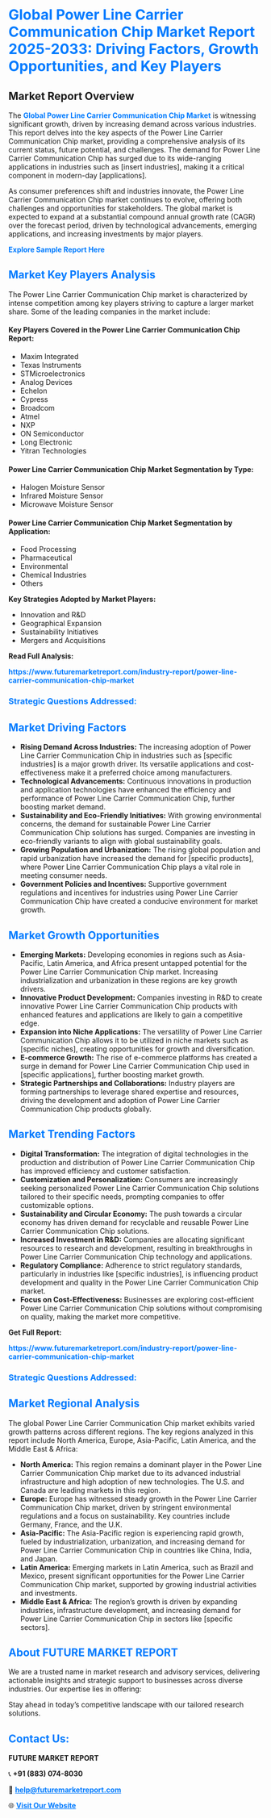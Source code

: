 <h1 style="color: #007BFF;">Global Power Line Carrier Communication Chip Market Report 2025-2033: Driving Factors, Growth Opportunities, and Key Players</h1>

<section id="overview">
<h2>Market Report Overview</h2>
<p>The <a href="https://www.futuremarketreport.com/industry-report/power-line-carrier-communication-chip-market" style="color: #007BFF; text-decoration: none;"><strong>Global Power Line Carrier Communication Chip Market</strong></a> is witnessing significant growth, driven by increasing demand across various industries. This report delves into the key aspects of the Power Line Carrier Communication Chip market, providing a comprehensive analysis of its current status, future potential, and challenges. The demand for Power Line Carrier Communication Chip has surged due to its wide-ranging applications in industries such as [insert industries], making it a critical component in modern-day [applications].</p>
<p>As consumer preferences shift and industries innovate, the Power Line Carrier Communication Chip market continues to evolve, offering both challenges and opportunities for stakeholders. The global market is expected to expand at a substantial compound annual growth rate (CAGR) over the forecast period, driven by technological advancements, emerging applications, and increasing investments by major players.</p>
</section>

<section id="overview">
<p><a href="https://www.futuremarketreport.com/request-sample/reportId=52991" style="color: #007BFF; text-decoration: none;"><strong>Explore Sample Report Here</strong></a></p>
</section>

<section id="key-players">
<h2 style="color: #007BFF;">Market Key Players Analysis</h2>
<p>The Power Line Carrier Communication Chip market is characterized by intense competition among key players striving to capture a larger market share. Some of the leading companies in the market include:</p>
<h4>Key Players Covered in the Power Line Carrier Communication Chip Report:</h4>
<ul><li>Maxim Integrated</li><li>Texas Instruments</li><li>STMicroelectronics</li><li>Analog Devices</li><li>Echelon</li><li>Cypress</li><li>Broadcom</li><li>Atmel</li><li>NXP</li><li>ON Semiconductor</li><li>Long Electronic</li><li>Yitran Technologies</li></ul>
<h4>Power Line Carrier Communication Chip Market Segmentation by Type:</h4>
<ul><li>Halogen Moisture Sensor</li><li>Infrared Moisture Sensor</li><li>Microwave Moisture Sensor</li></ul>

<h4>Power Line Carrier Communication Chip Market Segmentation by Application:</h4>
<ul><li>Food Processing</li><li>Pharmaceutical</li><li>Environmental</li><li>Chemical Industries</li><li>Others</li></ul>
<p><strong>Key Strategies Adopted by Market Players:</strong></p>
<ul>
<li>Innovation and R&D</li>
<li>Geographical Expansion</li>
<li>Sustainability Initiatives</li>
<li>Mergers and Acquisitions</li>
</ul>
</section>

<section>
<p><strong>Read Full Analysis: </strong></p><a href="https://www.futuremarketreport.com/industry-report/power-line-carrier-communication-chip-market" style="color: #007BFF; text-decoration: none;"><strong>https://www.futuremarketreport.com/industry-report/power-line-carrier-communication-chip-market</strong></a>
<h3 style="color: #007BFF;">Strategic Questions Addressed:</h3>
</section>

<section id="driving-factors">
<h2 style="color: #007BFF;">Market Driving Factors</h2>
<ul>
<li><strong>Rising Demand Across Industries:</strong> The increasing adoption of Power Line Carrier Communication Chip in industries such as [specific industries] is a major growth driver. Its versatile applications and cost-effectiveness make it a preferred choice among manufacturers.</li>
<li><strong>Technological Advancements:</strong> Continuous innovations in production and application technologies have enhanced the efficiency and performance of Power Line Carrier Communication Chip, further boosting market demand.</li>
<li><strong>Sustainability and Eco-Friendly Initiatives:</strong> With growing environmental concerns, the demand for sustainable Power Line Carrier Communication Chip solutions has surged. Companies are investing in eco-friendly variants to align with global sustainability goals.</li>
<li><strong>Growing Population and Urbanization:</strong> The rising global population and rapid urbanization have increased the demand for [specific products], where Power Line Carrier Communication Chip plays a vital role in meeting consumer needs.</li>
<li><strong>Government Policies and Incentives:</strong> Supportive government regulations and incentives for industries using Power Line Carrier Communication Chip have created a conducive environment for market growth.</li>
</ul>
</section>

<section id="growth-opportunities">
<h2 style="color: #007BFF;">Market Growth Opportunities</h2>
<ul>
<li><strong>Emerging Markets:</strong> Developing economies in regions such as Asia-Pacific, Latin America, and Africa present untapped potential for the Power Line Carrier Communication Chip market. Increasing industrialization and urbanization in these regions are key growth drivers.</li>
<li><strong>Innovative Product Development:</strong> Companies investing in R&D to create innovative Power Line Carrier Communication Chip products with enhanced features and applications are likely to gain a competitive edge.</li>
<li><strong>Expansion into Niche Applications:</strong> The versatility of Power Line Carrier Communication Chip allows it to be utilized in niche markets such as [specific niches], creating opportunities for growth and diversification.</li>
<li><strong>E-commerce Growth:</strong> The rise of e-commerce platforms has created a surge in demand for Power Line Carrier Communication Chip used in [specific applications], further boosting market growth.</li>
<li><strong>Strategic Partnerships and Collaborations:</strong> Industry players are forming partnerships to leverage shared expertise and resources, driving the development and adoption of Power Line Carrier Communication Chip products globally.</li>
</ul>
</section>

<section id="trending-factors">
<h2 style="color: #007BFF;">Market Trending Factors</h2>
<ul>
<li><strong>Digital Transformation:</strong> The integration of digital technologies in the production and distribution of Power Line Carrier Communication Chip has improved efficiency and customer satisfaction.</li>
<li><strong>Customization and Personalization:</strong> Consumers are increasingly seeking personalized Power Line Carrier Communication Chip solutions tailored to their specific needs, prompting companies to offer customizable options.</li>
<li><strong>Sustainability and Circular Economy:</strong> The push towards a circular economy has driven demand for recyclable and reusable Power Line Carrier Communication Chip solutions.</li>
<li><strong>Increased Investment in R&D:</strong> Companies are allocating significant resources to research and development, resulting in breakthroughs in Power Line Carrier Communication Chip technology and applications.</li>
<li><strong>Regulatory Compliance:</strong> Adherence to strict regulatory standards, particularly in industries like [specific industries], is influencing product development and quality in the Power Line Carrier Communication Chip market.</li>
<li><strong>Focus on Cost-Effectiveness:</strong> Businesses are exploring cost-efficient Power Line Carrier Communication Chip solutions without compromising on quality, making the market more competitive.</li>
</ul>
</section>

<section>
<p><strong>Get Full Report: </strong></p><a href="https://www.futuremarketreport.com/industry-report/power-line-carrier-communication-chip-market" style="color: #007BFF; text-decoration: none;"><strong>https://www.futuremarketreport.com/industry-report/power-line-carrier-communication-chip-market</strong></a>
<h3 style="color: #007BFF;">Strategic Questions Addressed:</h3>
</section>


<section id="regional-analysis">
<h2 style="color: #007BFF;">Market Regional Analysis</h2>
<p>The global Power Line Carrier Communication Chip market exhibits varied growth patterns across different regions. The key regions analyzed in this report include North America, Europe, Asia-Pacific, Latin America, and the Middle East & Africa:</p>
<ul>
<li><strong>North America:</strong> This region remains a dominant player in the Power Line Carrier Communication Chip market due to its advanced industrial infrastructure and high adoption of new technologies. The U.S. and Canada are leading markets in this region.</li>
<li><strong>Europe:</strong> Europe has witnessed steady growth in the Power Line Carrier Communication Chip market, driven by stringent environmental regulations and a focus on sustainability. Key countries include Germany, France, and the U.K.</li>
<li><strong>Asia-Pacific:</strong> The Asia-Pacific region is experiencing rapid growth, fueled by industrialization, urbanization, and increasing demand for Power Line Carrier Communication Chip in countries like China, India, and Japan.</li>
<li><strong>Latin America:</strong> Emerging markets in Latin America, such as Brazil and Mexico, present significant opportunities for the Power Line Carrier Communication Chip market, supported by growing industrial activities and investments.</li>
<li><strong>Middle East & Africa:</strong> The region’s growth is driven by expanding industries, infrastructure development, and increasing demand for Power Line Carrier Communication Chip in sectors like [specific sectors].</li>
</ul>
</section>

<footer>
<h2 style="color: #007BFF;">About FUTURE MARKET REPORT</h2>
<p>We are a trusted name in market research and advisory services, delivering actionable insights and strategic support to businesses across diverse industries. Our expertise lies in offering:</p>

<p>Stay ahead in today’s competitive landscape with our tailored research solutions.</p>

<h2 style="color: #007BFF;">Contact Us:</h2>
<p><strong>FUTURE MARKET REPORT</strong></p>
<p>📞 <strong>+91 (883) 074-8030</strong></p>
<p>📧 <strong><a href="mailto:help@futuremarketreport.com" style="color: #007BFF;">help@futuremarketreport.com</a></strong></p>
<p>🌐 <strong><a href="https://www.futuremarketreport.com/" style="color: #007BFF;">Visit Our Website</a></strong></p>
</footer>
